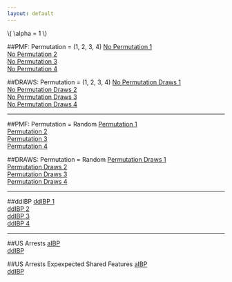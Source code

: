 ```yaml
---
layout: default
---
```



\\( \alpha = 1 \\)


##PMF: Permutation = (1, 2, 3, 4)
  <a target='_blank' href='noperm1.html'>No Permutation 1 </a><br>
  <a target='_blank' href='noperm2.html'>No Permutation 2 </a><br>
  <a target='_blank' href='noperm3.html'>No Permutation 3 </a><br>
  <a target='_blank' href='noperm4.html'>No Permutation 4 </a><br>


##DRAWS: Permutation = (1, 2, 3, 4)
  <a target='_blank' href='nopermdraws1.html'>No Permutation Draws 1 </a><br>
  <a target='_blank' href='nopermdraws2.html'>No Permutation Draws 2 </a><br>
  <a target='_blank' href='nopermdraws3.html'>No Permutation Draws 3 </a><br>
  <a target='_blank' href='nopermdraws4.html'>No Permutation Draws 4 </a><br>
  ***


##PMF: Permutation = Random
  <a target='_blank' href='perm1.html'>Permutation 1 </a><br>
  <a target='_blank' href='perm2.html'>Permutation 2 </a><br>
  <a target='_blank' href='perm3.html'>Permutation 3 </a><br>
  <a target='_blank' href='perm4.html'>Permutation 4 </a><br>


##DRAWS: Permutation = Random
  <a target='_blank' href='permdraws1.html'>Permutation Draws 1 </a><br>
  <a target='_blank' href='permdraws2.html'>Permutation Draws 2 </a><br>
  <a target='_blank' href='permdraws3.html'>Permutation Draws 3 </a><br>
  <a target='_blank' href='permdraws4.html'>Permutation Draws 4 </a><br> <hr>


##ddIBP
  <a target='_blank' href='ddibpdraws1.html'>ddIBP 1 </a><br>
  <a target='_blank' href='ddibpdraws2.html'>ddIBP 2 </a><br>
  <a target='_blank' href='ddibpdraws3.html'>ddIBP 3 </a><br>
  <a target='_blank' href='ddibpdraws4.html'>ddIBP 4 </a><br> <hr> 


##US Arrests
  <a target='_blank' href='permdrawsArrest.html'>aIBP</a><br>
  <a target='_blank' href='ddibpdrawsArrest.html'>ddIBP </a><br>


##US Arrests Expexpected Shared Features
  <a target='_blank' href='sharedTemperAIBP'>aIBP</a><br>
  <a target='_blank' href='sharedTemperDDIBP'>ddIBP </a><br>

